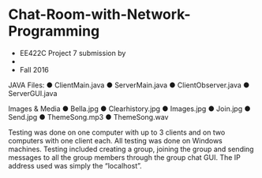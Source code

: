 # Chat-Room-with-Network-Programming
* EE422C Project 7 submission by
* <Ashvin Roharia>
* Fall 2016

JAVA Files:
● ClientMain.java
● ServerMain.java
● ClientObserver.java
● ServerGUI.java

Images & Media
● Bella.jpg
● Clearhistory.jpg
● Images.jpg
● Join.jpg
● Send.jpg
● ThemeSong.mp3
● ThemeSong.wav

Testing was done on one computer with up to 3 clients and on two computers with one client
each. All testing was done on Windows machines. Testing included creating a group, joining the
group and sending messages to all the group members through the group chat GUI. The IP
address used was simply the “localhost”.
